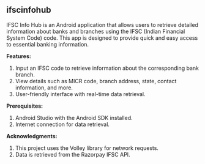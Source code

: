 ## ifscinfohub
IFSC Info Hub is an Android application that allows users to retrieve detailed information about banks and branches using the IFSC (Indian Financial System Code) code. This app is designed to provide quick and easy access to essential banking information.

**Features:**
  1. Input an IFSC code to retrieve information about the corresponding bank branch.
  2. View details such as MICR code, branch address, state, contact information, and more.
  3. User-friendly interface with real-time data retrieval.

**Prerequisites:**
  1. Android Studio with the Android SDK installed.
  2. Internet connection for data retrieval.

**Acknowledgments:**
  1. This project uses the Volley library for network requests.
  2. Data is retrieved from the Razorpay IFSC API.

